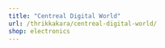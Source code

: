 ```yaml
---
title: "Centreal Digital World"
url: /thrikkakara/centreal-digital-world/
shop: electronics
---
```

